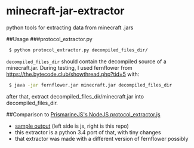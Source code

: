 # minecraft-jar-extractor
python tools for extracting data from minecraft .jars

##Usage
###protocol_extractor.py

```bash
 $ python protocol_extractor.py decompiled_files_dir/
```

`decompiled_files_dir` should contain the decompiled source of a minecraft.jar. During testing, I used fernflower from https://the.bytecode.club/showthread.php?tid=5 with:

```bash
 $ java -jar fernflower.jar minecraft.jar decompiled_files_dir
```

after that, extract decompiled_files_dir/minecraft.jar into decompiled_files_dir.

##Comparison to [PrismarineJS's NodeJS protocol_extractor.js](https://github.com/PrismarineJS/minecraft-jar-extractor/blob/master/protocol_extractor.js)
* [sample output](http://www.diff.so/a/35tm2yR5Li) (left side is js, right is this repo)
* this extractor is a python 3.4 port of that, with tiny changes
* that extractor was made with a different version of fernflower possibly
